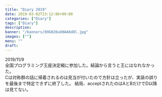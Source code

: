 ```yaml
---
title: "Diary 2019"
date: 2019-03-02T23:12:06+09:00
categories: ["Diary"]
tags: ["Diary"]
description:
banner: "/banners/EHG026uU0AA6d8l.jpg"
images: [""]
menu: ""
draft:
---
```

2019/11/9  
全国プログラミング王座決定戦に参加した。結論から言うと王にはなれなかった。  
Cは対称群の話に帰着されるのは見当が付いたので方針は立ったが、実装の誤りを最後まで特定できずに終了した。
結局、acceptされたのはAとBだけでD以降は見てない。  
